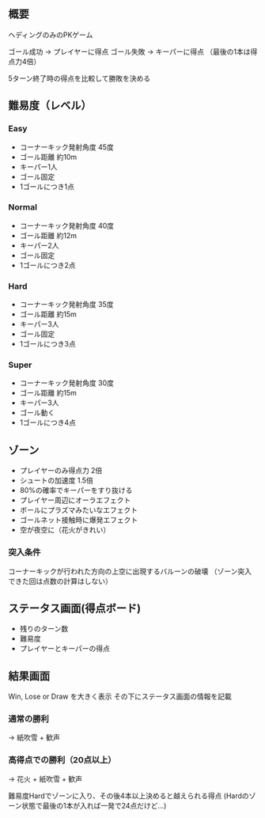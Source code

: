 ## 概要

ヘディングのみのPKゲーム

ゴール成功 -> プレイヤーに得点
ゴール失敗 -> キーパーに得点
（最後の1本は得点力4倍）

5ターン終了時の得点を比較して勝敗を決める


## 難易度（レベル）

### Easy
- コーナーキック発射角度 45度
- ゴール距離 約10m
- キーパー1人
- ゴール固定
- 1ゴールにつき1点

### Normal
- コーナーキック発射角度 40度
- ゴール距離 約12m
- キーパー2人
- ゴール固定
- 1ゴールにつき2点

### Hard
- コーナーキック発射角度 35度
- ゴール距離 約15m
- キーパー3人
- ゴール固定
- 1ゴールにつき3点

### Super
- コーナーキック発射角度 30度
- ゴール距離 約15m
- キーパー3人
- ゴール動く
- 1ゴールにつき4点


## ゾーン
- プレイヤーのみ得点力 2倍
- シュートの加速度 1.5倍
- 80%の確率でキーパーをすり抜ける
- プレイヤー周辺にオーラエフェクト
- ボールにプラズマみたいなエフェクト
- ゴールネット接触時に爆発エフェクト
- 空が夜空に（花火がきれい）

### 突入条件
コーナーキックが行われた方向の上空に出現するバルーンの破壊
（ゾーン突入できた回は点数の計算はしない）


## ステータス画面(得点ボード)
- 残りのターン数
- 難易度
- プレイヤーとキーパーの得点


## 結果画面

Win, Lose or Draw を大きく表示
その下にステータス画面の情報を記載

### 通常の勝利

-> 紙吹雪 + 歓声

### 高得点での勝利（20点以上）

-> 花火 + 紙吹雪 + 歓声

難易度Hardでゾーンに入り、その後4本以上決めると越えられる得点
(Hardのゾーン状態で最後の1本が入れば一発で24点だけど...)